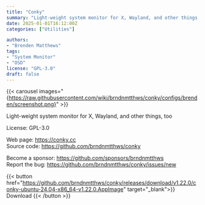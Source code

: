 ```yaml
---
title: "Conky"
summary: "Light-weight system monitor for X, Wayland, and other things, too"
date: 2025-01-01T16:12:00Z
categories: ["Utilities"]

authors:
- "Brenden Matthews"
tags: 
- "System Monitor"
- "OSD"
license: "GPL-3.0"
draft: false
---
```


{{< carousel images="{https://raw.githubusercontent.com/wiki/brndnmtthws/conky/configs/brenden/screenshot.png}" >}}

Light-weight system monitor for X, Wayland, and other things, too

License: GPL-3.0

Web page: <https://conky.cc>  
Source code: <https://github.com/brndnmtthws/conky>

Become a sponsor: <https://github.com/sponsors/brndnmtthws>  
Report the bug: <https://github.com/brndnmtthws/conky/issues/new>  

{{< button href="https://github.com/brndnmtthws/conky/releases/download/v1.22.0/conky-ubuntu-24.04-x86_64-v1.22.0.AppImage" target="_blank">}}
Download
{{< /button >}}